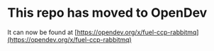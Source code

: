 # This repo has moved to OpenDev

It can now be found at [https://opendev.org/x/fuel-ccp-rabbitmq](https://opendev.org/x/fuel-ccp-rabbitmq)
